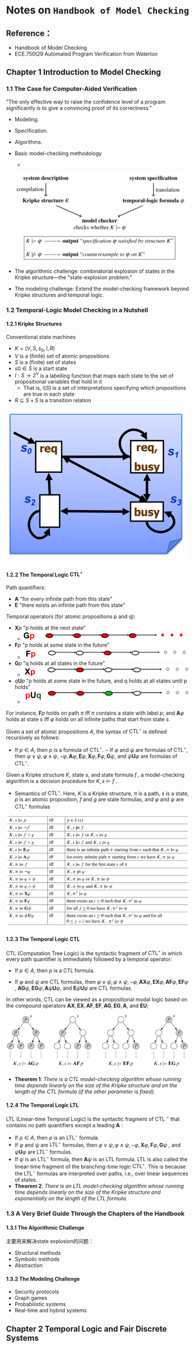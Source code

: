 # Notes on `Handbook of Model Checking`

## Reference：

* Handbook of Model Checking
* ECE.750t29 Automated Program Verification from Waterloo

## Chapter 1 Introduction to Model Checking
### 1.1 The Case for Computer-Aided Verification  

"The only effective way to raise the confidence level of a program significantly is to give a convincing proof of its correctness."

* Modeling.

* Specification.

* Algorithms. 

* Basic model-checking methodology  

  * 

  ![image-20221107151959089](assets/image-20221107151959089.png)

* The algorithmic challenge: combinatorial explosion of states in the Kripke structure—the "state-explosion problem." 

* The modeling challenge: Extend the model-checking framework beyond Kripke structures and temporal logic. 

### 1.2 Temporal-Logic Model Checking in a Nutshell

#### 1.2.1 Kripke Structures

Conventional state machines

* $K = (V,S,s_0,I,R)$
* $V$ is a (finite) set of atomic propositions
* $S$ is a (finite) set of states
* $s0\in S$ is a start state
* $I:S \rightarrow 2^V$ is a labelling function that maps each state to the set of propositional variables that hold in it
  * That is, $I(S)$ is a set of interpretations specifying which propositions are true in each state
* $R\subseteq S\times S$ is a transition relation

![image-20221107153646865](assets/image-20221107153646865.png)

#### 1.2.2 The Temporal Logic $\mathrm{CTL}^{\star}$

Path quantifiers:

* $\mathbf A$ "for every infinite path from this state"
* $\mathbf E$ "there exists an infinite path from this state"

Temporal operators (for atomic propositions p and q):

* $\mathbf Xp$ "p holds at the next state"
  * ![image-20221107154838376](assets/image-20221107154838376.png)
* $\mathbf Fp$ "p holds at some state in the future"
  * ![image-20221107154908405](assets/image-20221107154908405.png)
* $\mathbf Gp$ "q holds at all states in the future"
  * ![image-20221107154934285](assets/image-20221107154934285.png)
* $q\mathbf Up$ "p holds at some state in the future, and q holds at all states until p holds"
  * ![image-20221107154957318](assets/image-20221107154957318.png)

For instance, $\mathbf{F} p$ holds on path $\pi$ iff $\pi$ contains a state with label $p$, and $\mathbf{A} \varphi$ holds at state $s$ iff $\varphi$ holds on all infinite paths that start from state $s$.

Given a set of atomic propositions $A$, the syntax of $\mathrm{CTL}^{\star}$ is defined recursively as follows:
- If $p \in A$, then $p$ is a formula of $\mathrm{CTL}^{\star}$.
$-$ If $\varphi$ and $\psi$ are formulas of $\mathrm{CTL}^{\star}$, then $\varphi \vee \psi, \varphi \wedge \psi, \neg \varphi, \mathbf{A} \varphi, \mathbf{E} \varphi, \mathbf{X} \varphi, \mathbf{F} \varphi, \mathbf{G} \psi$, and $\psi \mathbf{U} \varphi$ are formulas of $\mathrm{CTL}^{\star}$.

Given a Kripke structure $K$, state $s$, and state formula $f$ , a model-checking algorithm is a decision procedure for $K,s \models f$ .  

* Semantics of $\mathrm{CTL}^{\star}$. Here, $K$ is a Kripke structure, $\pi$ is a path, $s$ is a state, $p$ is an atomic
  proposition, $f$ and $g$ are state formulas, and $\varphi$ and $\psi$ are  $\mathrm{CTL}^{\star}$ formulas  

![image-20221107155409851](assets/image-20221107155409851.png)

#### 1.2.3 The Temporal Logic CTL

CTL (Computation Tree Logic) is the syntactic fragment of  $\mathrm{CTL}^{\star}$ in which every path quantifier is immediately followed by a temporal operator:  

* If $p \in A$, then $p$ is a CTL formula.

* If $\varphi$ and $\psi$ are CTL formulas, then $\varphi \vee \psi, \varphi \wedge \psi, \neg \varphi, \mathbf{A X} \varphi, \mathbf{E X} \varphi, \mathbf{A F} \varphi, \mathbf{E F} \varphi$ , $\mathbf{A G} \psi, \mathbf{E G} \psi, \mathbf{A} \psi \mathbf{U} \varphi$, and $\mathbf{E} \psi \mathbf{U} \varphi$ are CTL formulas.

In other words, CTL can be viewed as a propositional modal logic based on the compound operators $\mathbf{A X}, \mathbf{E X}, \mathbf{A F}, \mathbf{E F}, \mathbf{A G}, \mathbf{E G}, \mathbf{A}$, and $\mathbf{E U}$;

![image-20221107174101523](assets/image-20221107174101523.png)

* **Theorem 1**: *There is a CTL model-checking algorithm whose running time depends linearly on the size of the Kripke structure and on the length of the CTL formula (if the other parameter is fixed).*  

#### 1.2.4 The Temporal Logic LTL  

LTL (Linear-time Temporal Logic) is the syntactic fragment of CTL ${ }^{\star}$ that contains no path quantifiers except a leading $\mathbf{A}$ :
- If $p \in A$, then $p$ is an $\mathrm{LTL}^{-}$ formula.
- If $\varphi$ and $\psi$ are $\mathrm{LTL}^{-}$ formulas, then $\varphi \vee \psi, \varphi \wedge \psi, \neg \varphi, \mathbf{X} \varphi, \mathbf{F} \varphi, \mathbf{G} \psi$ , and $\psi \mathbf{U} \varphi$ are $\mathrm{LTL}^{-}$ formulas.
- If $\psi$ is an $\mathrm{LTL}^{-}$ formula, then $\mathbf{A} \psi$ is an LTL formula.
LTL is also called the linear-time fragment of the branching-time logic $\mathrm{CTL}^{\star}$. This is because the $\mathrm{LTL}^{-}$ formulas are interpreted over paths, i.e., over linear sequences of states.
- **Theorem 2**: *There is an LTL model-checking algorithm whose running time depends linearly on the size of the Kripke structure and exponentially on the length of the LTL formula.*  

### 1.3 A Very Brief Guide Through the Chapters of the Handbook  

#### 1.3.1 The Algorithmic Challenge

主要用来解决state explosion的问题：

* Structural methods
* Symbolic methods
* Abstraction

#### 1.3.2 The Modeling Challenge  

* Security protocols
* Graph games
* Probabilistic systems
* Real-time and hybrid systems

## Chapter 2 Temporal Logic and Fair Discrete Systems  